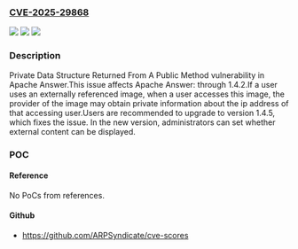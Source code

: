 ### [CVE-2025-29868](https://cve.mitre.org/cgi-bin/cvename.cgi?name=CVE-2025-29868)
![](https://img.shields.io/static/v1?label=Product&message=Apache%20Answer&color=blue)
![](https://img.shields.io/static/v1?label=Version&message=0%3C%3D%201.4.2%20&color=brighgreen)
![](https://img.shields.io/static/v1?label=Vulnerability&message=CWE-495%20Private%20Data%20Structure%20Returned%20From%20A%20Public%20Method&color=brighgreen)

### Description

Private Data Structure Returned From A Public Method vulnerability in Apache Answer.This issue affects Apache Answer: through 1.4.2.If a user uses an externally referenced image, when a user accesses this image, the provider of the image may obtain private information about the ip address of that accessing user.Users are recommended to upgrade to version 1.4.5, which fixes the issue. In the new version, administrators can set whether external content can be displayed.

### POC

#### Reference
No PoCs from references.

#### Github
- https://github.com/ARPSyndicate/cve-scores

